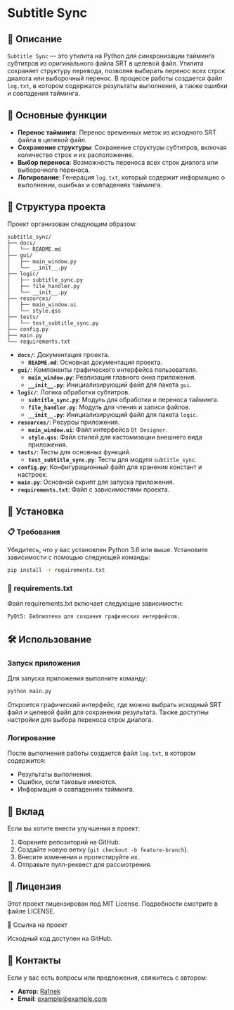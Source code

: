 # Subtitle Sync

## 📜 Описание

`Subtitle Sync` — это утилита на Python для синхронизации тайминга субтитров из оригинального файла SRT в целевой файл. Утилита сохраняет структуру перевода, позволяя выбирать перенос всех строк диалога или выборочный перенос. В процессе работы создается файл `log.txt`, в котором содержатся результаты выполнения, а также ошибки и совпадения тайминга.

## 🚀 Основные функции

- **Перенос тайминга**: Перенос временных меток из исходного SRT файла в целевой файл.
- **Сохранение структуры**: Сохранение структуры субтитров, включая количество строк и их расположение.
- **Выбор переноса**: Возможность переноса всех строк диалога или выборочного переноса.
- **Логирование**: Генерация `log.txt`, который содержит информацию о выполнении, ошибках и совпадениях тайминга.

## 📁 Структура проекта

Проект организован следующим образом:

```plaintext
subtitle_sync/
├── docs/
│   └── README.md
├── gui/
│   ├── main_window.py
│   └── __init__.py
├── logic/
│   ├── subtitle_sync.py
│   ├── file_handler.py
│   └── __init__.py
├── resources/
│   ├── main_window.ui
│   └── style.qss
├── tests/
│   └── test_subtitle_sync.py
├── config.py
├── main.py
└── requirements.txt
```
- **`docs/`**: Документация проекта.
  - **`README.md`**: Основная документация проекта.
- **`gui/`**: Компоненты графического интерфейса пользователя.
  - **`main_window.py`**: Реализация главного окна приложения.
  - **`__init__.py`**: Инициализирующий файл для пакета `gui`.
- **`logic/`**: Логика обработки субтитров.
  - **`subtitle_sync.py`**: Модуль для обработки и переноса тайминга.
  - **`file_handler.py`**: Модуль для чтения и записи файлов.
  - **`__init__.py`**: Инициализирующий файл для пакета `logic`.
- **`resources/`**: Ресурсы приложения.
  - **`main_window.ui`**: Файл интерфейса `Qt Designer`.
  - **`style.qss`**: Файл стилей для кастомизации внешнего вида приложения.
- **`tests/`**: Тесты для основных функций.
  - **`test_subtitle_sync.py`**: Тесты для модуля `subtitle_sync`.
- **`config.py`**: Конфигурационный файл для хранения констант и настроек.
- **`main.py`**: Основной скрипт для запуска приложения.
- **`requirements.txt`**: Файл с зависимостями проекта.

## 🔧 Установка

### 📋 Требования

Убедитесь, что у вас установлен Python 3.6 или выше. Установите зависимости с помощью следующей команды:
```bash
pip install -r requirements.txt
```
### 📄 requirements.txt

Файл requirements.txt включает следующие зависимости:
```bash
PyQt5: Библиотека для создания графических интерфейсов.
```
## 🛠️ Использование
### Запуск приложения

Для запуска приложения выполните команду:
```bash
python main.py
```
Откроется графический интерфейс, где можно выбрать исходный SRT файл и целевой файл для сохранения результата. Также доступны настройки для выбора переноса строк диалога.

### Логирование
После выполнения работы создается файл `log.txt`, в котором содержится:

- Результаты выполнения.
- Ошибки, если таковые имеются.
- Информация о совпадениях тайминга.

## 🤝 Вклад

Если вы хотите внести улучшения в проект:

1.  Форкните репозиторий на GitHub.
2.  Создайте новую ветку (`git checkout -b feature-branch`).
3.  Внесите изменения и протестируйте их.
4.  Отправьте пулл-реквест для рассмотрения.

## 📜 Лицензия

Этот проект лицензирован под MIT License. Подробности смотрите в файле LICENSE.

🔗 Ссылка на проект

Исходный код доступен на GitHub.

## 📝 Контакты

Если у вас есть вопросы или предложения, свяжитесь с автором:

- **Автор**: [Ra1nek](https://github.com/Ra1nek)
- **Email**: [example@example.com](mailto:example@example.com)
